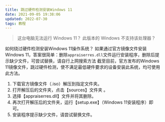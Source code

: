 ```yaml
---
title: 跳过硬件检测安装Windows 11
date: 2021-09-05 19:38:06
updated: 2022-07-30
tags: 教程
---
```

>这台电脑无法运行 Windows 11？
此版本的 Windows 不支持该处理器？
<!--more-->
如何绕过硬件检测安装Windows 11操作系统？
如果通过官方镜像文件安装Windows 11，答案很简单：删除`appraiserres.dll`文件运行安装程序，删除后提示缺少文件，可尝试替换，请自行上网搜索方法
截至目前，官方发布的Windows 11镜像文件，跳过硬件检测，使不满足最低硬件要求的设备安装此系统，均可使用此方法。
1. 下载官方镜像文件（.iso）解压到指定文件夹。
2. 打开解压后的文件夹，点击【sources】文件夹 。
3. 选择【appraiserres.dll】文件并将其删除。
4. 再次打开解压后的文件夹，运行【setup.exe】（Windows 11安装程序）即可。
5. 安装程序提示缺少文件，请尝试替换文件。